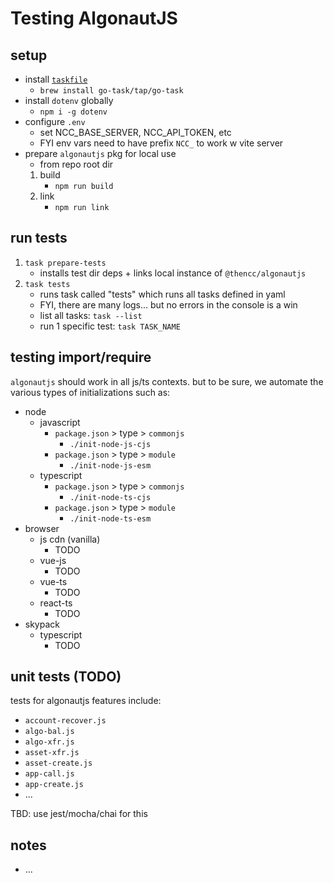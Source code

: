 # Testing AlgonautJS


## setup
- install [`taskfile`](https://taskfile.dev/installation/)
	- `brew install go-task/tap/go-task`
- install `dotenv` globally
	- `npm i -g dotenv`
- configure `.env`
	- set NCC_BASE_SERVER, NCC_API_TOKEN, etc
	- FYI env vars need to have prefix `NCC_` to work w vite server
- prepare `algonautjs` pkg for local use
	- from repo root dir
	1. build
		- `npm run build`
	2. link
		- `npm run link`


## run tests
1. `task prepare-tests`
	- installs test dir deps + links local instance of `@thencc/algonautjs`
2. `task tests`
	- runs task called "tests" which runs all tasks defined in yaml
	- FYI, there are many logs... but no errors in the console is a win
	- list all tasks: `task --list`
	- run 1 specific test: `task TASK_NAME`

## testing import/require
`algonautjs` should work in all js/ts contexts. but to be sure, we automate the various types of initializations such as:
- node
	- javascript
		- `package.json` > type > `commonjs`
			- `./init-node-js-cjs`
		- `package.json` > type > `module`
			- `./init-node-js-esm`
	- typescript
		- `package.json` > type > `commonjs`
			- `./init-node-ts-cjs`
		- `package.json` > type > `module`
			- `./init-node-ts-esm`
- browser
	- js cdn (vanilla)
		- TODO
	- vue-js
		- TODO
	- vue-ts
		- TODO
	- react-ts
		- TODO
- skypack
	- typescript
		- TODO


## unit tests (TODO)
tests for algonautjs features include:
- `account-recover.js`
- `algo-bal.js`
- `algo-xfr.js`
- `asset-xfr.js`
- `asset-create.js`
- `app-call.js`
- `app-create.js`
- ...

TBD: use jest/mocha/chai for this


## notes
- ...
